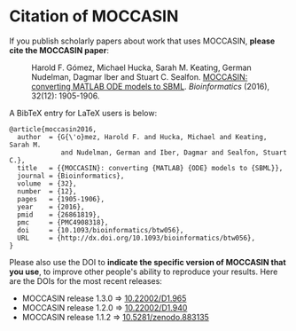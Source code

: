 Citation of MOCCASIN
====================

If you publish scholarly papers about work that uses MOCCASIN, **please cite the MOCCASIN paper**:

<dl>
<dd>
Harold F. Gómez, Michael Hucka, Sarah M. Keating, German Nudelman, Dagmar Iber and Stuart C. Sealfon.  <a href="http://bioinformatics.oxfordjournals.org/content/32/12/1905">MOCCASIN: converting MATLAB ODE models to SBML</a>. <i>Bioinformatics</i> (2016), 32(12): 1905-1906.
</dd>
</dl>

A BibTeX entry for LaTeX users is below:

```
@article{moccasin2016,
  author  = {G{\'o}mez, Harold F. and Hucka, Michael and Keating, Sarah M.
             and Nudelman, German and Iber, Dagmar and Sealfon, Stuart C.},
  title   = {{MOCCASIN}: converting {MATLAB} {ODE} models to {SBML}},
  journal = {Bioinformatics},
  volume  = {32},
  number  = {12},
  pages   = {1905-1906},
  year    = {2016},
  pmid    = {26861819},
  pmc     = {PMC4908318},
  doi     = {10.1093/bioinformatics/btw056},
  URL     = {http://dx.doi.org/10.1093/bioinformatics/btw056},
}
```

Please also use the DOI to **indicate the specific version of MOCCASIN that you use**, to improve
other people's ability to reproduce your results. Here are the DOIs for the
most recent releases:

* MOCCASIN release 1.3.0 &rArr; [10.22002/D1.965](https://doi.org/10.22002/D1.965)
* MOCCASIN release 1.2.0 &rArr; [10.22002/D1.940](https://doi.org/10.22002/D1.940)
* MOCCASIN release 1.1.2 &rArr; [10.5281/zenodo.883135](https://doi.org/10.5281/zenodo.883135)
